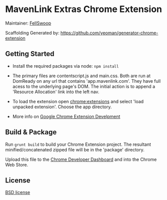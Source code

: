 # MavenLink Extras Chrome Extension

Maintainer: [FellSwoop](https://github.com/fellswoop) 

Scaffolding Generated by: https://github.com/yeoman/generator-chrome-extension

## Getting Started 

- Install the required packages via node: `npm install`

- The primary files are contentscript.js and main.css. Both are run at DomReady on any url that contains 'app.mavenlink.com'. They have full acess to the underlying page's DOM. The initial action is to append a 'Resource Allocation' link into the left nav.

- To load the extension open [chrome:extensions](chrome:extensions) and select 'load unpacked extension'. Choose the app directory.

- More info on [Google Chrome Extension Develpment](http://developer.chrome.com/extensions/devguide.html)

## Build & Package

Run `grunt build` to build your Chrome Extension project. The resultant minified/concatenated zipped file will be in the 'package' directory. 

Upload this file to the [Chrome Developer Dashboard](http://developer.chrome.com/extensions/packaging) and into the Chrome Web Store. 

## License

[BSD license](http://opensource.org/licenses/bsd-license.php)